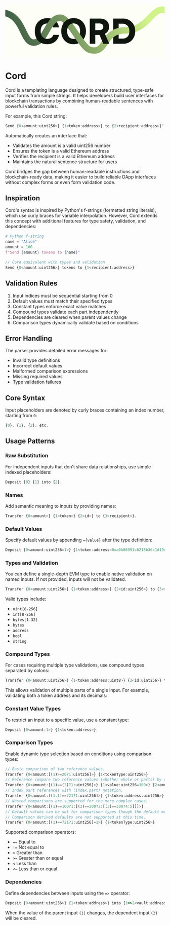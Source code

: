 ![Cord image](./cord.png)

# Cord

Cord is a templating language designed to create structured, type-safe input forms from simple strings. It helps developers build user interfaces for blockchain transactions by combining human-readable sentences with powerful validation rules.

For example, this Cord string:

```typescript
Send {0<amount:uint256>} {1<token:address>} to {2<recipient:address>}"
```

Automatically creates an interface that:

-   Validates the amount is a valid uint256 number
-   Ensures the token is a valid Ethereum address
-   Verifies the recipient is a valid Ethereum address
-   Maintains the natural sentence structure for users

Cord bridges the gap between human-readable instructions and blockchain-ready data, making it easier to build reliable DApp interfaces without complex forms or even form validation code.

## Inspiration

Cord's syntax is inspired by Python's f-strings (formatted string literals), which use curly braces for variable interpolation. However, Cord extends this concept with additional features for type safety, validation, and dependencies:

```python
# Python f-string
name = "Alice"
amount = 100
f"Send {amount} tokens to {name}"
```

```typescript
// Cord equivalent with types and validation
Send {0<amount:uint256>} tokens to {1<recipient:address>}
```

## Validation Rules

1. Input indices must be sequential starting from 0
2. Default values must match their specified types
3. Constant types enforce exact value matches
4. Compound types validate each part independently
5. Dependencies are cleared when parent values change
6. Comparison types dynamically validate based on conditions

## Error Handling

The parser provides detailed error messages for:

-   Invalid type definitions
-   Incorrect default values
-   Malformed comparison expressions
-   Missing required values
-   Type validation failures

## Core Syntax

Input placeholders are denoted by curly braces containing an index number, starting from `0`:

```typescript
{0}, {1}, {2}, etc.
```

## Usage Patterns

### Raw Substitution

For independent inputs that don't share data relationships, use simple indexed placeholders:

```typescript
Deposit {0} {1} into {2}.
```

### Names

Add semantic meaning to inputs by providing names:

```typescript
Transfer {0<amount>} {1<token>} {2<id>} to {3<recipient>}.
```

### Default Values

Specify default values by appending `={value}` after the type definition:

```typescript
Deposit {0<amount:uint256=1>} {1<token:address=0xa0b86991c6218b36c1d19d4a2e9eb0ce3606eb48:uint8=20>} into {1=>2<vault:address>}.
```

### Types and Validation

You can define a single-depth EVM type to enable native validation on named inputs. If not provided, inputs will not be validated.

```typescript
Transfer {0<amount:uint256>} {1<token:address>} {2<id:uint256>} to {3<recipient:address>}.
```

Valid types include:

-   `uint[8-256]`
-   `int[8-256]`
-   `bytes[1-32]`
-   `bytes`
-   `address`
-   `bool`
-   `string`

### Compound Types

For cases requiring multiple type validations, use compound types separated by colons:

```typescript
Transfer {0<amount:uint256>} {1<token:address:uint8>} {2<id:uint256>} to {3<recipient:address>}.
```

This allows validation of multiple parts of a single input. For example, validating both a token address and its decimals:

### Constant Value Types

To restrict an input to a specific value, use a constant type:

```typescript
Deposit {0<amount:1>} {1<token:address>}
```

### Comparison Types

Enable dynamic type selection based on conditions using comparison types:

```typescript
// Basic comparison of two reference values.
Transfer {0<amount:[(1)>=20?1:uint256]>} {1<tokenType:uint256>}
// Reference compare two reference values (whether whole or parts) by wrapping an index in parentheses.
Transfer {0<amount:[(1)==(2)?1:uint256]>} {1<value:uint256=100>} {2<amount:uint256=100>}
// Index part references with (index.part) notation.
Transfer {0<amount:[(1.1)==721?1:uint256]>} {1<token:address:uint256>}
// Nested comparisons are supported for the more complex cases.
Transfer {0<amount:[(1)==100?1:[(2)==200?2:[(3)==300?4:5]]]>}
// Default values can be set for comparison types though the default must be an accepted type for all branches.
// Comparison derived defaults are not supported at this time.
Transfer {0<amount:[(1)==721?1:uint256]=1>} {1<tokenType:uint256>}
```

Supported comparison operators:

-   `==` Equal to
-   `!=` Not equal to
-   `>` Greater than
-   `>=` Greater than or equal
-   `<` Less than
-   `<=` Less than or equal

### Dependencies

Define dependencies between inputs using the `=>` operator:

```typescript
Deposit {0<amount:uint256>} {1<token:address>} into {1=>2<vault:address>}.
```

When the value of the parent input `(1)` changes, the dependent input `(2)` will be cleared.
